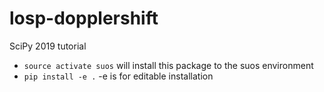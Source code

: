 # losp-dopplershift
SciPy 2019 tutorial

* `source activate suos`  will install this package to the suos environment
* `pip install -e .`  -e is for editable installation


